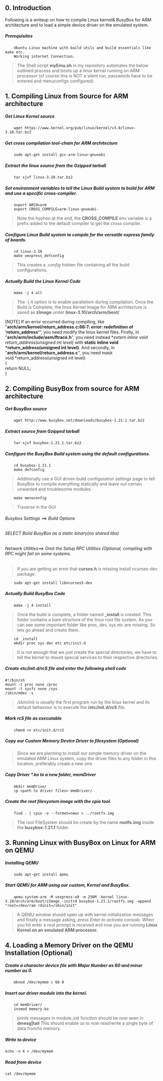 
## 0. Introduction
  Following is a writeup on how to compile Linux kernel& 
  BusyBox for ARM architecture and to load a simple device driver on the emulated system.
##### Prerequisites
        Ubuntu Linux machine with build utils and build essentials like make etc.
        Working internet Connection.
        
  >The Shell script **myEmu.sh** in my repository automates the below outlined process 
  >and boots up a linux kernel running on ARM processor (of course this 
  >is NOT a silent run, passwords have to be entered and menuconfigs configured).
        
## 1. Compiling Linux from Source for ARM architecture
##### Get Linux Kernel source
        wget https://www.kernel.org/pub/linux/kernel/v3.0/linux-3.10.tar.bz2
##### Get cross compilation tool-chain for ARM architecture
        sudo apt-get install gcc-arm-linux-gnueabi
##### Extract the linux source from the Gzipped tarball
        tar xjvf linux-3.10.tar.bz2

##### Set environment variables to tell the Linux Build system to build for ARM and use a specific cross-compiler.
        export ARCH=arm
        export CROSS_COMPILE=arm-linux-gnueabi-
  >Note the hyphen at the end, the **CROSS_COMPILE** env 
  >variable is a prefix added to the default compiler to get the cross compiler.
    
##### Configure Linux Build system to compile for the versatile express family of boards.
        cd linux-3.10
        make vexpress_defconfig
  >This creates a _.config_ hidden file containing all the build configurations.

##### Actually Build the Linux Kernel Code
        make -j 4 all
  >The -j 4 option is to enable parallelism during compilation.
  >Once the Build is Complete, the linux Kernel Image for ARM architecture 
  >is saved as **zImage** under **linux-3.10/arch/arm/boot/**
  
[NOTE] If an error occurred during compiling, like "**arch/arm/kernel/return_address.c:66:7: error: redefinition of ‘return_address’**", you need modify the linux kernel files. Firstly, in "**arch/arm/include/asm/ftrace.h**", you need instead **extern inline void *return_address(unsigned int level)** with **static inline void *return_address(unsigned int level)**. And secondly, in "**arch/arm/kernel/return_address.c**", you need mask   
void *return_address(unsigned int level)  
{    
    return NULL;  
}  


## 2. Compiling BusyBox from source for ARM architecture
##### Get BusyBox source
        wget http://www.busybox.net/downloads/busybox-1.21.1.tar.bz2
##### Extract source from Gzipped tarball
        tar xjvf busybox-1.21.1.tar.bz2
##### Configure the BusyBox Build system using the default configurations.
        cd busybox-1.21.1
        make defconfig
  >Additionally use a GUI driven build configuration settings page
  >to tell BusyBox to compile everything statically and leave out 
  >certain unwanted and troublesome modules.

        make menuconfig
  >Traverse in the GUI
###### Busybox Settings ==> Build Options 
###### SELECT Build BusyBox as a static binary(no shared libs)
###### Network Utilities==> Omit the Setup RPC Utilities (Optional, compiling with RPC might fail on some systems.
  >If you are getting an error that __curses.h__ is missing 
  >install ncurses-dev package.

        sudo apt-get install libncurses5-dev
        
##### Actually Build BusyBox Code
        make -j 4 install
  >Once the build is complete, a folder named **_install** is created. 
  >This folder contains a bare structure of the linux root file system. 
  >As you can see some important folder like proc, dev, sys etc are missing. 
  >So lets go ahead and create them.
        
        cd _install
        mkdir proc sys dev etc etc/init.d
  >It is not enough that we just create the special directories, we have 
  >to tell the kernel to mount special services to their respective directories.
  
##### Create etc/init.d/rcS file and enter the following shell code
```shell
#!/bin/sh
mount -t proc none /proc
mount -t sysfs none /sys
/sbin/mdev -s
```
  >/sbin/init is usually the first program run by the linux kernel and 
  >its default behaviour is to execute the **/etc/init.d/rcS** file.

##### Mark rcS file as executable
        chmod +x etc/init.d/rcS  

##### Copy our Custom Memory Device Driver to filesystem (Optional)
  >Since we are planning to install our simple memory driver on the emulated ARM Linux system, 
  >copy the driver files to any folder in this location, preferably create a new one.
##### Copy Driver *.ko to a new folder, memDriver
        mkdir memDrive/
        cp <path to driver files> memDriver/

##### Create the root filesystem image with the cpio tool.
        find . | cpio -o --format=newc > ../rootfs.img
  >The root FileSystem should be create by the name **rootfs.img** 
  >inside the **busybox-1.21.1** folder.


## 3. Running Linux with BusyBox on Linux for ARM on QEMU
##### Installing QEMU
        sudo apt-get install qemu
##### Start QEMU for ARM using our custom, Kernel and BusyBox.
        qemu-system-arm -M vexpress-a9 -m 256M -kernel linux-3.10/arch/arm/boot/zImage -initrd busybox-1.21.1/rootfs.img -append "root=/dev/ram rdinit=/sbin/init"
  >A QEMU window should open up with kernel initialization messages 
  >and finally a message asking, *press Enter to activate console*. 
  >When you hit enter a root prompt is received and now you are running 
  >**Linux Kernel on an emulated ARM processor.**


## 4. Loading a Memory Driver on the QEMU Installation (Optional)
##### Create a character device file with Major Number as 60 and minor number as 0.
        mknod /dev/mymem c 60 0
##### Insert our driver module into the kernel.
        cd memDriver/
        insmod memory.ko
  >printk messages in module_init function should be now seen in **dmesg|tail**
  >This should enable us to now read/write a single byte of data from/to memory.
        
##### Write to device
    echo -n 4 > /dev/mymem
##### Read from device
    cat /dev/mymem
